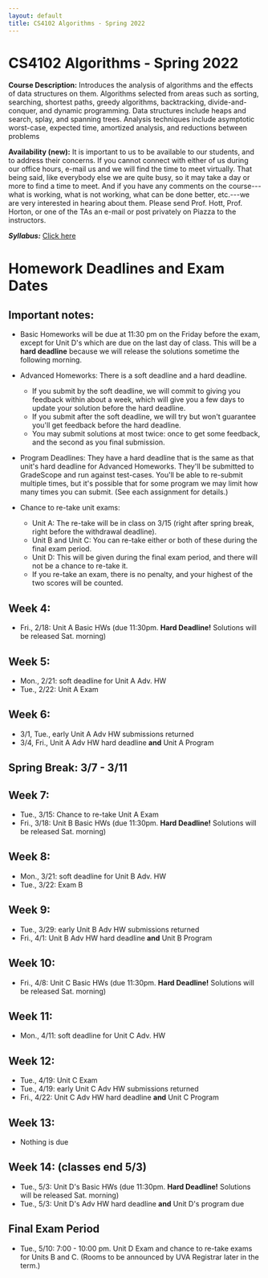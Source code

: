 ```yaml
---
layout: default
title: CS4102 Algorithms - Spring 2022 
---
```

# CS4102 Algorithms - Spring 2022

**Course Description:** Introduces the analysis of algorithms and the
effects of data structures on them. Algorithms selected from areas such
as sorting, searching, shortest paths, greedy algorithms, backtracking,
divide-and-conquer, and dynamic programming. Data structures include
heaps and search, splay, and spanning trees. Analysis techniques include
asymptotic worst-case, expected time, amortized analysis, and reductions
between problems

**Availability (new):** It is important to us to be available to our students, and to address their concerns. If you cannot connect with either of us during our office hours, e-mail us and we will find the time to meet virtually. That being said, like everybody else we are quite busy, so it may take a day or more to find a time to meet. And if you have any comments on the course---what is working, what is not working, what can be done better, etc.---we are very interested in hearing about them.  Please send Prof. Hott, Prof. Horton, or one of the TAs an e-mail or post privately on Piazza to the instructors. 

***Syllabus:***  [Click here](./syllabus.html)

<!-- ## Course Organization

[Schedule](./slides/schedule.html) - [Useful Topics Resources](resources.html) - [Useful Collaboration Resources](transition.html)
-->

# Homework Deadlines and Exam Dates

## Important notes:

- Basic Homeworks will be due at 11:30 pm on the Friday before the exam, except for Unit D's which are due on the last day of class. This will be a **hard deadline** because we will release the solutions sometime the following morning.

- Advanced Homeworks:  There is a soft deadline and a hard deadline.
   - If you submit by the soft deadline, we will commit to giving you feedback within about a week, which will give you a few days to update your solution before the hard deadline.
   - If you submit after the soft deadline, we will try but won't guarantee you'll get feedback before the hard deadline.
   - You may submit solutions at most twice: once to get some feedback, and the second as you final submission.
   
- Program Deadlines:  They have a hard deadline that is the same as that unit's hard deadline for Advanced Homeworks.  They'll be submitted to GradeScope and run against test-cases. You'll be able to re-submit multiple times, but it's possible that for some program we may limit how many times you can submit. (See each assignment for details.)

- Chance to re-take unit exams:
    - Unit A:  The re-take will be in class on 3/15 (right after spring break, right before the withdrawal deadline).
    - Unit B and Unit C:  You can re-take either or both of these during the final exam period.
    - Unit D: This will be given during the final exam period, and there will not be a chance to re-take it. 
    - If you re-take an exam, there is no penalty, and your highest of the two scores will be counted.

## Week 4:
- Fri., 2/18:  Unit A Basic HWs (due 11:30pm. **Hard Deadline!** Solutions will be released Sat. morning)

## Week 5:
- Mon., 2/21: soft deadline for Unit A Adv. HW
- Tue., 2/22: Unit A Exam

## Week 6:
- 3/1, Tue., early Unit A Adv HW submissions returned
- 3/4, Fri., Unit A Adv HW hard deadline **and** Unit A Program

## Spring Break: 3/7 - 3/11

## Week 7:
- Tue., 3/15: Chance to re-take Unit A Exam
- Fri., 3/18:  Unit B Basic HWs (due 11:30pm. **Hard Deadline!** Solutions will be released Sat. morning)

## Week 8:
- Mon., 3/21: soft deadline for  Unit B Adv. HW
- Tue., 3/22: Exam B

## Week 9:
- Tue., 3/29: early Unit B Adv HW submissions returned
- Fri., 4/1: Unit B Adv HW hard deadline **and** Unit B Program

## Week 10:
- Fri., 4/8: Unit C Basic HWs (due 11:30pm. **Hard Deadline!** Solutions will be released Sat. morning)

## Week 11:
- Mon., 4/11: soft deadline for Unit C Adv. HW 

## Week 12:
- Tue., 4/19: Unit C Exam
- Tue., 4/19: early Unit C Adv HW submissions returned
- Fri., 4/22: Unit C Adv HW hard deadline **and** Unit C Program 

## Week 13:
- Nothing is due

## Week 14: (classes end 5/3)
- Tue., 5/3: Unit D's Basic HWs (due 11:30pm. **Hard Deadline!** Solutions will be released Sat. morning)
- Tue., 5/3: Unit D's Adv HW hard deadline **and** Unit D's program due

## Final Exam Period
- Tue., 5/10:  7:00 - 10:00 pm.  Unit D Exam and chance to re-take exams for Units B and C.  (Rooms to be announced by UVA Registrar later in the term.)
